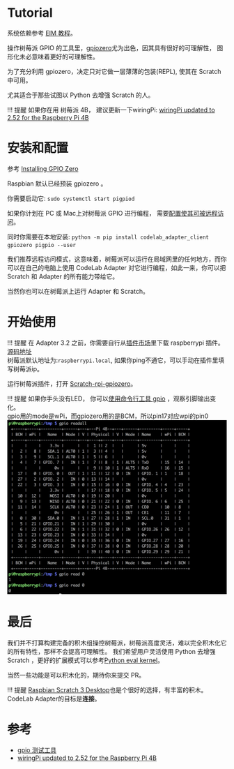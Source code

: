 # Tutorial

系统依赖参考 [EIM 教程](/extension_guide/eim/)。

操作树莓派 GPIO 的工具里，[gpiozero](https://gpiozero.readthedocs.io/en/stable/index.html)尤为出色，因其具有很好的可理解性， 图形化未必意味着更好的可理解性。

为了充分利用 gpiozero，决定只对它做一层薄薄的包装(REPL), 使其在 Scratch 中可用。

尤其适合于那些试图以 Python 去增强 Scratch 的人。

!!! 提醒
    如果你在用 树莓派 4B， 建议更新一下wiringPi: [wiringPi updated to 2.52 for the Raspberry Pi 4B](http://wiringpi.com/wiringpi-updated-to-2-52-for-the-raspberry-pi-4b/)  

# 安装和配置
参考 [Installing GPIO Zero](https://gpiozero.readthedocs.io/en/stable/installing.html#installing-gpio-zero)

Raspbian 默认已经预装 gpiozero 。

你需要启动它: `sudo systemctl start pigpiod`

如果你计划在 PC 或 Mac上对树莓派 GPIO 进行编程， 需要[配置使其可被远程访问](https://gpiozero.readthedocs.io/en/stable/remote_gpio.html)。

同时你需要在本地安装: `python -m pip install codelab_adapter_client gpiozero pigpio --user`

我们推荐远程访问模式，这意味着，树莓派可以运行在局域网里的任何地方，而你可以在自己的电脑上使用 CodeLab Adapter 对它进行编程，如此一来，你可以把 Scratch 和 Adapter 的所有能力带给它。

当然你也可以在树莓派上运行 Adapter 和 Scratch。

# 开始使用
!!! 提醒
    在 Adapter 3.2 之前，你需要自行从[插件市场](/extension_guide/extension_market/)里下载 raspberrypi 插件。 [源码地址](https://github.com/CodeLabClub/codelab_adapter_extensions/blob/master/nodes_v3/node_raspberrypi.py)  
    树莓派默认地址为:`raspberrypi.local`, 如果你ping不通它，可以手动在插件里填写树莓派ip。

运行树莓派插件，打开 [Scratch-rpi-gpiozero](https://scratch-beta.codelab.club?sb3url=https://adapter.codelab.club/sb3/Scratch-gpiozero.sb3)。

    
!!! 提醒
    如果你手头没有LED， 你可以[使用命令行工具 gpio](https://wwj718.github.io/post/iot/raspberrypi-install-and-config/#%E6%B5%8B%E8%AF%95%E5%B7%A5%E5%85%B7) ，观察引脚输出变化。  
    gpio用的mode是wPi，而gpiozero用的是BCM，所以pin17对应wpi的pin0  
    ![](/img/fa6b43a839c1e55d8e761529ac996970.png) 

# 最后
我们并不打算构建完备的积木组操控树莓派，树莓派高度灵活，难以完全积木化它的所有特性，那样不会提高可理解性。 我们希望用户灵活使用 Python 去增强 Scratch ，更好的扩展模式可以参考[Python eval kernel](/extension_guide/extension_python_kernel/)。

当然一些功能是可以积木化的，期待你来提交 PR。

!!! 提醒
    [Raspbian Scratch 3 Desktop](https://www.raspberrypi.org/blog/scratch-3-desktop-for-raspbian-on-raspberry-pi/)也是个很好的选择，有丰富的积木。  
    CodeLab Adapter的目标是**连接**。 

# 参考
- [gpio 测试工具](https://wwj718.github.io/post/iot/raspberrypi-install-and-config/#%E6%B5%8B%E8%AF%95%E5%B7%A5%E5%85%B7)
- [wiringPi updated to 2.52 for the Raspberry Pi 4B](http://wiringpi.com/wiringpi-updated-to-2-52-for-the-raspberry-pi-4b/)